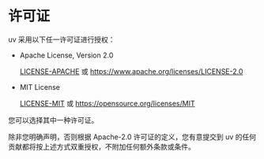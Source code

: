 # 许可证

uv 采用以下任一许可证进行授权：

- Apache License, Version 2.0

  [LICENSE-APACHE](https://github.com/astral-sh/uv/blob/main/LICENSE-APACHE) 或
  <https://www.apache.org/licenses/LICENSE-2.0>

- MIT License

  [LICENSE-MIT](https://github.com/astral-sh/uv/blob/main/LICENSE-MIT) 或
  <https://opensource.org/licenses/MIT>

您可以选择其中一种许可证。

除非您明确声明，否则根据 Apache-2.0 许可证的定义，您有意提交到 uv 的任何贡献都将按上述方式双重授权，不附加任何额外条款或条件。